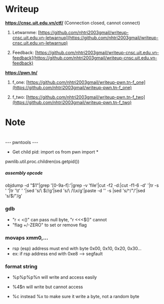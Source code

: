# Writeup

**https://cnsc.uit.edu.vn/ctf/** (Connection closed, cannot connect)

1. Letwarnme: [https://github.com/nhtri2003gmail/writeup-cnsc.uit.edu.vn-letwarnup](https://github.com/nhtri2003gmail/writeup-cnsc.uit.edu.vn-letwarnup)

2. Feedback: [https://github.com/nhtri2003gmail/writeup-cnsc.uit.edu.vn-feedback](https://github.com/nhtri2003gmail/writeup-cnsc.uit.edu.vn-feedback)

**https://pwn.tn/**

1. f_one: [https://github.com/nhtri2003gmail/writeup-pwn.tn-f_one](https://github.com/nhtri2003gmail/writeup-pwn.tn-f_one)

2. f_two: [https://github.com/nhtri2003gmail/writeup-pwn.tn-f_two](https://github.com/nhtri2003gmail/writeup-pwn.tn-f_two)

# Note

# 

--- pwntools --- 
- Get child pid: 
import os
from pwn import *

pwnlib.util.proc.children(os.getpid())

##### assembly opcode #####
objdump -d "$1"|grep '[0-9a-f]:'|grep -v 'file'|cut -f2 -d:|cut -f1-6 -d' '|tr -s ' '|tr '\t' ' '|sed 's/\ $//g'|sed 's/\ /\\x/g'|paste -d '' -s |sed 's/^/"/'|sed 's/$/"/g'

### gdb  ###########################################
- "r < <()" can pass null byte, "r <<<$()" cannot
- "flag +/-ZERO" to set or remove flag
 
### movaps xmm0,... #####################################
- rsp (esp) address must end with byte 0x00, 0x10, 0x20, 0x30...
- ex: if rsp address end with 0xe8 --> segfault

### format string #######################################
- %p%p%p%n will write and access easily
- %4$n will write but cannot access

- %c instead %x to make sure it write a byte, not a random byte
